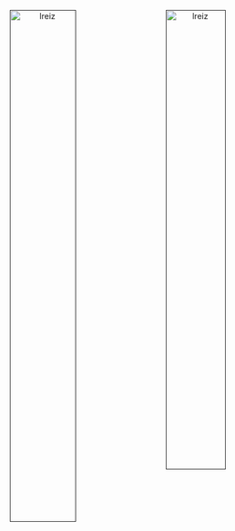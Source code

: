 
<p align="center">
  <a href="">
    <img align="left" width="48%" src="https://github-readme-streak-stats.herokuapp.com/?user=lreiz&theme=react&border=61dafb&hide_border=true" alt="lreiz" />
    <img align="right" width="45.5%" src="https://github-readme-stats.vercel.app/api?username=lreiz&show_icons=true&theme=react&border_color=61dafb&hide_border=true" alt="lreiz" />
  </a>


<!-- <img src="https://github-readme-activity-graph.cyclic.app/graph?username=lreiz&theme=react-dark&bg_color=20232a&hide_border=true" width="100%"/>
</p> -->
  
<!-- [![Top Langs](https://github-readme-stats.vercel.app/api/top-langs/?username=lreiz&layout=compact&langs_count=8&theme=github_dark)](https://github.com/anuraghazra/github-readme-stats) -->

